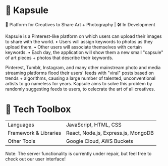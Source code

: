 # 💊 Kapsule

🎨 Platform for Creatives to Share Art + Photography | 🛠️ In Development

Kapsule is a Pinterest-like platform on which users can upload their images to share with the world.
• Users will assign keywords to photos as they upload them.
• Other users will associate themselves with certain keywords.
• Each day, the application will show them a new small "capsule" of art pieces + photos that describe their keywords.

Pinterest, Tumblr, Instagram, and many other mainstream photo and media streaming platforms flood their users' feeds with "viral" posts based on trends + algorithms, causing a large number of talented, unconventional artists to go nameless for years. Kapsule aims to solve this problem by randomly suggesting feeds to users, to celecrate the art of all creatives.

# 🧰 Tech Toolbox
<table>
    <tr>
        <td> Languages </td>
        <td> JavaScript, HTML, CSS </td>
    </tr>
    <tr>
        <td> Framework & Libraries </td>
        <td> React, Node.js, Express.js, MongoDB </td>
    </tr>
        <tr>
        <td> Other Tools </td>
        <td> Google Cloud, AWS Buckets </td>
    </tr>
</table>

Note: The server functionality is currently under repair, but feel free to check out our user interface!
